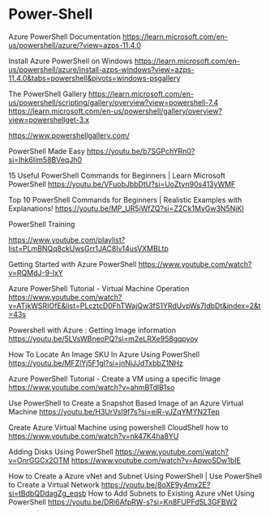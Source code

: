 # Power-Shell
Azure PowerShell Documentation
https://learn.microsoft.com/en-us/powershell/azure/?view=azps-11.4.0

Install Azure PowerShell on Windows
https://learn.microsoft.com/en-us/powershell/azure/install-azps-windows?view=azps-11.4.0&tabs=powershell&pivots=windows-psgallery

The PowerShell Gallery
https://learn.microsoft.com/en-us/powershell/scripting/gallery/overview?view=powershell-7.4
https://learn.microsoft.com/en-us/powershell/gallery/overview?view=powershellget-3.x

https://www.powershellgallery.com/

PowerShell Made Easy
https://youtu.be/b7SGPchYRn0?si=Ihk6Iim58BVeqJh0

15 Useful PowerShell Commands for Beginners | Learn Microsoft PowerShell
https://youtu.be/VFuobJbbDtU?si=UoZtyn90s413yWMF

Top 10 PowerShell Commands for Beginners | Realistic Examples with Explanations!
https://youtu.be/MP_UR5iWfZQ?si=Z2Ck1MvGw3N5NjKI

PowerShell Training

https://www.youtube.com/playlist?list=PLmBNQq8ckUwsGrr1JAC8Iv14usVXMBLtp

Getting Started with Azure PowerShell
https://www.youtube.com/watch?v=RQMdJ-9-lxY

Azure PowerShell Tutorial - Virtual Machine Operation
https://www.youtube.com/watch?v=ATjkWSRIOfE&list=PLcztcD0FhTWajQw3fS1YRdUvpWs7IdbDt&index=2&t=43s

Powershell with Azure : Getting Image information
https://youtu.be/5LVsWBneoPQ?si=m2eLRXe958gqpyoy

How To Locate An Image SKU In Azure Using PowerShell
https://youtu.be/MFZlYj5F1gI?si=jnNjJJdTxbbZ1NHz

Azure PowerShell Tutorial - Create a VM using a specific Image
https://www.youtube.com/watch?v=ahmBTdlB1so

Use PowerShell to Create a Snapshot Based Image of an Azure Virtual Machine
https://youtu.be/H3UrVsI9f7s?si=eiR-yJZqYMYN2Tep

Create Azure Virtual Machine using powershell CloudShell how to
https://www.youtube.com/watch?v=nk47K4ha8YU

 Adding Disks Using PowerShell 
 https://www.youtube.com/watch?v=OnrGGCx2OTM
 https://www.youtube.com/watch?v=ApwoSDw1bIE

How to Create a Azure vNet and Subnet Using PowerShell | Use PowerShell to Create a Virtual Network
https://youtu.be/8oXE9y4mx2E?si=tBdbQDdagZg_eqsb
How to Add Subnets to Existing Azure vNet Using PowerShell
https://youtu.be/DRi6AfpRW-s?si=Kn8FUPFd5L3GFBW2






